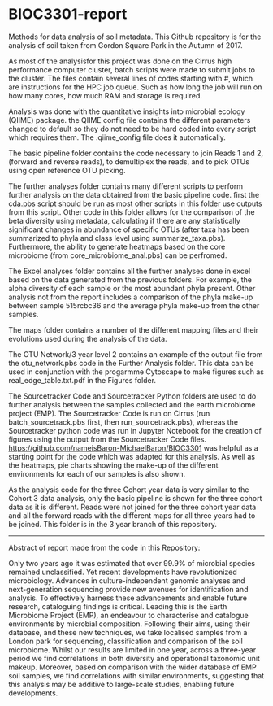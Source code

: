 # BIOC3301-report
Methods for data analysis of soil metadata.
This Github repository is for the analysis of soil taken from Gordon Square Park in the Autumn of 2017. 

As most of the analysisfor this project was done on the Cirrus high performance computer cluster, batch scripts were made to submit jobs to the cluster.
The files contain several lines of codes starting with #, which are instructions for the HPC job queue. Such as how long the job will run on how many cores, how much RAM and storage is required.

Analysis was done with the quantitative insights into microbial ecology (QIIME) package. the QIIME config file contains the different parameters changed to default so they do not need to be hard coded into every script which requires them. The .qiime_config file does it automatically.

The basic pipeline folder contains the code necessary to join Reads 1 and 2, (forward and reverse reads), to demultiplex the reads, and to pick OTUs using open reference OTU picking. 

The further analyses folder contains many different scripts to perform further analysis on the data obtained from the basic pipeline code. first the cda.pbs script should be run as most other scripts in this folder use outputs from this script. Other code in this folder allows for the comparison of the beta diversity using metadata, calculating if there are any statistically significant changes in abundance of specific OTUs (after taxa has been summarized to phyla and class level using summarize_taxa.pbs). Furthermore, the ability to generate heatmaps based on the core microbiome (from core_microbiome_anal.pbs) can be perfromed.

The Excel analyses folder contains all the further analyses done in excel based on the data generated from the previous folders. For example, the alpha diversity of each sample or the most abundant phyla present. Other analysis not from the report includes a comparison of the phyla make-up between sample 515rcbc36 and the average phyla make-up from the other samples.

The maps folder contains a number of the different mapping files and their evolutions used during the analysis of the data.

The OTU Network/3 year level 2 contains an example of the output file from the otu_network.pbs code in the Further Analysis folder. This data can be used in conjunction with the progarmme Cytoscape to make figures such as real_edge_table.txt.pdf in the Figures folder.

The Sourcetracker Code and Sourcetracker Python folders are used to do further analysis between the samples collected and the earth microbiome project (EMP). The Sourcetracker Code is run on Cirrus (run batch_sourcetrack.pbs first, then run_sourcetrack.pbs), whereas the Sourcetracker python code was run in Jupyter Notebook for the creation of figures using the output from the Sourcetracker Code files. https://github.com/nameisBaron-MichaelBaron/BIOC3301 was helpful as a starting point for the code which was adapted for this analysis. As well as the heatmaps, pie charts showing the make-up of the different environments for each of our samples is also shown. 

As the analysis code for the three Cohort year data is very similar to the Cohort 3 data analysis, only the basic pipeline is shown for the three cohort data as it is different. Reads were not joined for the three cohort year data and all the forward reads with the different maps for all three years had to be joined. This folder is in the 3 year branch of this repository.

______________________________________________________________________________________________________________________________

Abstract of report made from the code in this Repository:

Only two years ago it was estimated that over 99.9% of microbial species remained unclassified. Yet recent developments have revolutionized microbiology. Advances in culture-independent genomic analyses and next-generation sequencing provide new avenues for identification and analysis. To effectively harness these advancements and enable future research, cataloguing findings is critical.  Leading this is the Earth Microbiome Project (EMP), an endeavour to characterise and catalogue environments by microbial composition. Following their aims, using their database, and these new techniques, we take localised samples from a London park for sequencing, classification and comparison of the soil microbiome. Whilst our results are limited in one year, across a three-year period we find correlations in both diversity and operational taxonomic unit makeup. Moreover, based on comparison with the wider database of EMP soil samples, we find correlations with similar environments, suggesting that this analysis may be additive to large-scale studies, enabling future developments. 
